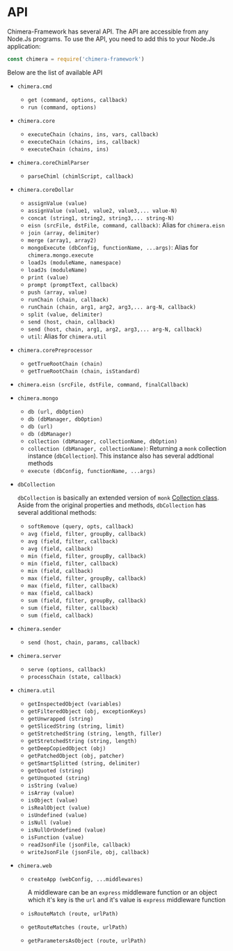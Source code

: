 # API

Chimera-Framework has several API. The API are accessible from any Node.Js programs. To use the API, you need to add this to your Node.Js application:

```javascript
const chimera = require('chimera-framework')
```

Below are the list of available API

* `chimera.cmd`
    - `get (command, options, callback)`
    - `run (command, options)`
* `chimera.core`
    - `executeChain (chains, ins, vars, callback)`
    - `executeChain (chains, ins, callback)`
    - `executeChain (chains, ins)`
* `chimera.coreChimlParser`
    - `parseChiml (chimlScript, callback)`
* `chimera.coreDollar`
    - `assignValue (value)`
    - `assignValue (value1, value2, value3,... value-N)`
    - `concat (string1, string2, string3,... string-N)`
    - `eisn (srcFile, dstFile, command, callback)`: Alias for `chimera.eisn`
    - `join (array, delimiter)`
    - `merge (array1, array2)`
    - `mongoExecute (dbConfig, functionName, ...args)`: Alias for `chimera.mongo.execute`
    - `loadJs (moduleName, namespace)`
    - `loadJs (moduleName)`
    - `print (value)`
    - `prompt (promptText, callback)`
    - `push (array, value)`
    - `runChain (chain, callback)`
    - `runChain (chain, arg1, arg2, arg3,... arg-N, callback)`
    - `split (value, delimiter)`
    - `send (host, chain, callback)`
    - `send (host, chain, arg1, arg2, arg3,... arg-N, callback)`
    - `util`: Alias for `chimera.util`
* `chimera.corePreprocessor`
    - `getTrueRootChain (chain)`
    - `getTrueRootChain (chain, isStandard)`
* `chimera.eisn (srcFile, dstFile, command, finalCallback)`
* `chimera.mongo`
    - `db (url, dbOption)`
    - `db (dbManager, dbOption)`
    - `db (url)`
    - `db (dbManager)`
    - `collection (dbManager, collectionName, dbOption)`
    - `collection (dbManager, collectionName)`: Returning a `monk` collection instance (`dbCollection`). This instance also has several addtional methods
    - `execute (dbConfig, functionName, ...args)`
* `dbCollection`

  `dbCollection` is basically an extended version of `monk` [Collection class](https://automattic.github.io/monk/docs/collection/). Aside from the original properties and methods, `dbCollection` has several additional methods:
    - `softRemove (query, opts, callback)`
    - `avg (field, filter, groupBy, callback)`
    - `avg (field, filter, callback)`
    - `avg (field, callback)`
    - `min (field, filter, groupBy, callback)`
    - `min (field, filter, callback)`
    - `min (field, callback)`
    - `max (field, filter, groupBy, callback)`
    - `max (field, filter, callback)`
    - `max (field, callback)`
    - `sum (field, filter, groupBy, callback)`
    - `sum (field, filter, callback)`
    - `sum (field, callback)`
* `chimera.sender`
    - `send (host, chain, params, callback)`
* `chimera.server`
    - `serve (options, callback)`
    - `processChain (state, callback)`
* `chimera.util`
    - `getInspectedObject (variables)`
    - `getFilteredObject (obj, exceptionKeys)`
    - `getUnwrapped (string)`
    - `getSlicedString (string, limit)`
    - `getStretchedString (string, length, filler)`
    - `getStretchedString (string, length)`
    - `getDeepCopiedObject (obj)`
    - `getPatchedObject (obj, patcher)`
    - `getSmartSplitted (string, delimiter)`
    - `getQuoted (string)`
    - `getUnquoted (string)`
    - `isString (value)`
    - `isArray (value)`
    - `isObject (value)`
    - `isRealObject (value)`
    - `isUndefined (value)`
    - `isNull (value)`
    - `isNullOrUndefined (value)`
    - `isFunction (value)`
    - `readJsonFile (jsonFile, callback)`
    - `writeJsonFile (jsonFile, obj, callback)`
* `chimera.web`
    - `createApp (webConfig, ...middlewares)`
      
      A middleware can be an `express` middleware function or an object which it's key is the `url` and it's value is `express` middleware function

    - `isRouteMatch (route, urlPath)`
    - `getRouteMatches (route, urlPath)`
    - `getParametersAsObject (route, urlPath)`